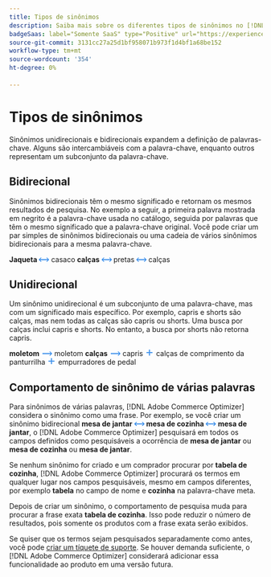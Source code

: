 ```yaml
---
title: Tipos de sinônimos
description: Saiba mais sobre os diferentes tipos de sinônimos no [!DNL Adobe Commerce Optimizer].
badgeSaas: label="Somente SaaS" type="Positive" url="https://experienceleague.adobe.com/en/docs/commerce/user-guides/product-solutions" tooltip="Aplicável somente a projetos do Adobe Commerce as a Cloud Service e do Adobe Commerce Optimizer (infraestrutura SaaS gerenciada pela Adobe)."
source-git-commit: 3131cc27a25d1bf958071b973f1d4bf1a68be152
workflow-type: tm+mt
source-wordcount: '354'
ht-degree: 0%

---
```


# Tipos de sinônimos

Sinônimos unidirecionais e bidirecionais expandem a definição de palavras-chave. Alguns são intercambiáveis com a palavra-chave, enquanto outros representam um subconjunto da palavra-chave.

## Bidirecional

Sinônimos bidirecionais têm o mesmo significado e retornam os mesmos resultados de pesquisa. No exemplo a seguir, a primeira palavra mostrada em negrito é a palavra-chave usada no catálogo, seguida por palavras que têm o mesmo significado que a palavra-chave original. Você pode criar um par simples de sinônimos bidirecionais ou uma cadeia de vários sinônimos bidirecionais para a mesma palavra-chave.

**Jaqueta** ![Seletor bidirecional](../../assets/btn-two-way.png) casaco
**calças** ![Seletor bidirecional](../../assets/btn-two-way.png) pretas ![Seletor bidirecional](../../assets/btn-two-way.png) calças

## Unidirecional

Um sinônimo unidirecional é um subconjunto de uma palavra-chave, mas com um significado mais específico. Por exemplo, capris e shorts são calças, mas nem todas as calças são capris ou shorts. Uma busca por calças inclui capris e shorts. No entanto, a busca por shorts não retorna capris.

**moletom** ![Seletor unidirecional](../../assets/btn-one-way.png) moletom
**calças** ![Seletor unidirecional](../../assets/btn-one-way.png) capris ![Seletor unidirecional múltiplo](../../assets/btn-multiple-one-way.png) calças de comprimento da panturrilha ![Seletor unidirecional múltiplo](../../assets/btn-multiple-one-way.png) empurradores de pedal

## Comportamento de sinônimo de várias palavras

Para sinônimos de várias palavras, [!DNL Adobe Commerce Optimizer] considera o sinônimo como uma frase. Por exemplo, se você criar um sinônimo bidirecional **mesa de jantar** ![Seletor bidirecional](../../assets/btn-two-way.png) **mesa de cozinha** ![Seletor bidirecional](../../assets/btn-two-way.png) **mesa de jantar**, o [!DNL Adobe Commerce Optimizer] pesquisará em todos os campos definidos como pesquisáveis a ocorrência de **mesa de jantar** ou **mesa de cozinha** ou **mesa de jantar**.

Se nenhum sinônimo for criado e um comprador procurar por **tabela de cozinha**, [!DNL Adobe Commerce Optimizer] procurará os termos em qualquer lugar nos campos pesquisáveis, mesmo em campos diferentes, por exemplo **tabela** no campo de nome e **cozinha** na palavra-chave meta.

Depois de criar um sinônimo, o comportamento de pesquisa muda para procurar a frase exata **tabela de cozinha**. Isso pode reduzir o número de resultados, pois somente os produtos com a frase exata serão exibidos.

Se quiser que os termos sejam pesquisados separadamente como antes, você pode [criar um tíquete de suporte](https://experienceleague.adobe.com/en/docs/commerce-knowledge-base/kb/help-center-guide/magento-help-center-user-guide). Se houver demanda suficiente, o [!DNL Adobe Commerce Optimizer] considerará adicionar essa funcionalidade ao produto em uma versão futura.
